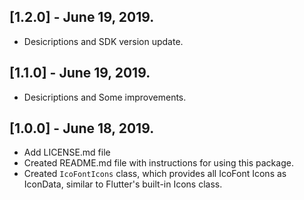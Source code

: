 ## [1.2.0] - June 19, 2019.

* Desicriptions and SDK version update.

## [1.1.0] - June 19, 2019.

* Desicriptions and Some improvements.

## [1.0.0] - June 18, 2019.

* Add LICENSE.md file
* Created README.md file with instructions for using this package.
* Created `IcoFontIcons` class, which provides all IcoFont Icons as IconData, similar to Flutter's built-in Icons class.